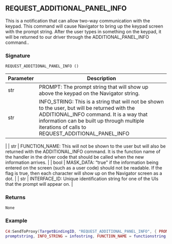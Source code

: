 ## REQUEST\_ADDITIONAL\_PANEL_INFO

This is a notification that can allow two-way communication with the keypad.  This command will cause Navigator to bring up the keypad screen with the prompt string.  After the user types in something on the keypad, it will be returned to our driver through the ADDITIONAL_PANEL_INFO command..


### Signature

`REQUEST_ADDITIONAL_PANEL_INFO ()`


| Parameter | Description |
| --- | --- |
| str | PROMPT: The prompt string that will show up above the keypad on the Navigator string. |
| str | INFO\_STRING: This is a string that will not be shown to the user, but will be returned with the ADDITIONAL_INFO command.  It is a way that information can be built up through multiple iterations of calls to REQUEST_ADDITIONAL_PANEL_INFO 
|
| str | FUNCTION\_NAME: This will not be shown to the user but will also be returned with the ADDITIONAL\_INFO command. It is the function name of the handler in the driver code that should be called when the new information arrives. |
| bool | MASK\_DATA: “true" if the information being entered on the screen (such as a user code) should not be readable. If the flag is true, then each character will show up on the Navigator screen as a dot. |
| str | INTERFACE\_ID: Unique identification string for one of the UIs that the prompt will appear on. | 


### Returns

`None`


### Example

```lua
C4:SendToProxy(TargetBindingID, "REQUEST_ADDITIONAL_PANEL_INFO", { PROMPT = 
promptstring, INFO_STRING = infostring, FUNCTION_NAME = functionstring, MASK_DATA = true, INTERFACE_ID = "interfaceid" }, "NOTIFY")
```

